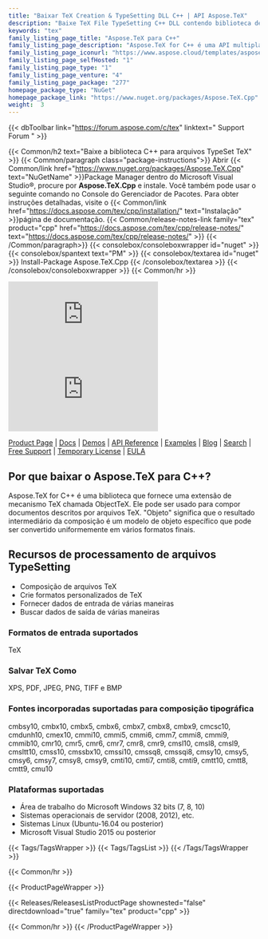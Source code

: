 ```yaml
---
title: "Baixar TeX Creation & TypeSetting DLL C++ | API Aspose.TeX"
description: "Baixe TeX File TypeSetting C++ DLL contendo biblioteca de classes com recursos como a criação de formatos TeX personalizados via API. Suporta mais de 40 fontes incorporadas. Converter TeX."
keywords: "tex"
family_listing_page_title: "Aspose.TeX para C++"
family_listing_page_description: "Aspose.TeX for C++ é uma API multiplataforma criada para permitir que os desenvolvedores criem aplicativos para a composição de arquivos TeX. O Aspose.TeX para C++ é implementado usando C++ e pode ser usado com qualquer aplicativo C++."
family_listing_page_iconurl: "https://www.aspose.cloud/templates/aspose/App_Themes/V3/images/tex/272x272/aspose_tex-for-cpp.png"
family_listing_page_selfHosted: "1"
family_listing_page_type: "1"
family_listing_page_venture: "4"
family_listing_page_package: "277"
homepage_package_type: "NuGet"
homepage_package_link: "https://www.nuget.org/packages/Aspose.TeX.Cpp"
weight:  3
---
```


{{< dbToolbar link="https://forum.aspose.com/c/tex" linktext=" Support Forum " >}}

{{< Common/h2 text="Baixe a biblioteca C++ para arquivos TypeSet TeX"  >}}
{{< Common/paragraph class="package-instructions">}}
Abrir
{{< Common/link href="https://www.nuget.org/packages/Aspose.TeX.Cpp" text="NuGetName"  >}}Package Manager dentro do Microsoft Visual Studio®, procure por <b>Aspose.TeX.Cpp</b> e instale. Você também pode usar o seguinte comando no Console do Gerenciador de Pacotes. Para obter instruções detalhadas, visite o
{{< Common/link href="https://docs.aspose.com/tex/cpp/installation/" text="Instalação"  >}}página de documentação.
{{< Common/release-notes-link family="tex" product="cpp" href="https://docs.aspose.com/tex/cpp/release-notes/" text="https://docs.aspose.com/tex/cpp/release-notes/"  >}}
{{< /Common/paragraph>}}
{{< consolebox/consoleboxwrapper id="nuget" >}}
       {{< consolebox/spantext text="PM" >}}
       {{< consolebox/textarea id="nuget" >}} Install-Package Aspose.TeX.Cpp {{< /consolebox/textarea >}}
{{< /consolebox/consoleboxwrapper >}}
{{< Common/hr >}}

![Nuget](https://img.shields.io/nuget/v/Aspose.TeX.Cpp) ![Nuget](https://img.shields.io/nuget/dt/Aspose.TeX.Cpp?label=nuget%20downloads)

[Product Page](https://products.aspose.com/tex/cpp/) | [Docs](https://docs.aspose.com/tex/cpp/) | [Demos](https://products.aspose.app/tex/family) | [API Reference](https://reference.aspose.com/tex/cpp) | [Examples](https://github.com/aspose-tex/Aspose.tex-for-C) | [Blog](https://blog.aspose.com/category/tex/) | [Search](https://search.aspose.com/) | [Free Support](https://forum.aspose.com/c/tex) | [Temporary License](https://purchase.aspose.com/temporary-license) | [EULA](https://about.aspose.com/legal/eula/)

## Por que baixar o Aspose.TeX para C++?

Aspose.TeX for C++ é uma biblioteca que fornece uma extensão de mecanismo TeX chamada ObjectTeX. Ele pode ser usado para compor documentos descritos por arquivos TeX. "Objeto" significa que o resultado intermediário da composição é um modelo de objeto específico que pode ser convertido uniformemente em vários formatos finais.

## Recursos de processamento de arquivos TypeSetting

- Composição de arquivos TeX
- Crie formatos personalizados de TeX
- Fornecer dados de entrada de várias maneiras
- Buscar dados de saída de várias maneiras

### Formatos de entrada suportados

TeX

### Salvar TeX Como

XPS, PDF, JPEG, PNG, TIFF e BMP

### Fontes incorporadas suportadas para composição tipográfica

cmbsy10, cmbx10, cmbx5, cmbx6, cmbx7, cmbx8, cmbx9, cmcsc10, cmdunh10, cmex10, cmmi10, cmmi5, cmmi6, cmm7, cmmi8, cmmi9, cmmib10, cmr10, cmr5, cmr6, cmr7, cmr8, cmr9, cmsl10, cmsl8, cmsl9, cmsltt10, cmss10, cmssbx10, cmssi10, cmssq8, cmssqi8, cmsy10, cmsy5, cmsy6, cmsy7, cmsy8, cmsy9, cmti10, cmti7, cmti8, cmti9, cmtt10, cmtt8, cmtt9, cmu10

### Plataformas suportadas

- Área de trabalho do Microsoft Windows 32 bits (7, 8, 10)
- Sistemas operacionais de servidor (2008, 2012), etc.
- Sistemas Linux (Ubuntu-16.04 ou posterior)
- Microsoft Visual Studio 2015 ou posterior

{{< Tags/TagsWrapper >}}
 {{< Tags/TagsList >}}
{{< /Tags/TagsWrapper >}}

{{< Common/hr >}}

{{< ProductPageWrapper >}}
<!-- ReleasesListProductPage-->
   {{< Releases/ReleasesListProductPage shownested="false"  directdownload="true" family="tex" product="cpp" >}}
<!-- /ReleasesListProductPage-->
{{< Common/hr >}}
{{< /ProductPageWrapper >}}

